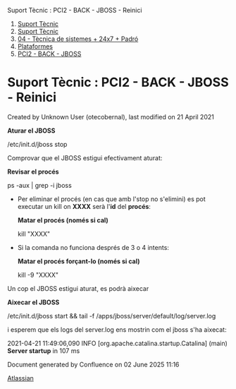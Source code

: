 Suport Tècnic : PCI2 - BACK - JBOSS - Reinici  

1.  [Suport Tècnic](index.html)
2.  [Suport Tècnic](13893782.html)
3.  [04 - Tècnica de sistemes + 24x7 + Padró](26313202.html)
4.  [Plataformes](Plataformes_41520520.html)
5.  [PCI2 - BACK - JBOSS](PCI2---BACK---JBOSS_41520840.html)

Suport Tècnic : PCI2 - BACK - JBOSS - Reinici
=============================================

Created by Unknown User (otecobernal), last modified on 21 April 2021

**Aturar el JBOSS**

/etc/init.d/jboss stop

  
Comprovar que el JBOSS estigui efectivament aturat:

**Revisar el procés**

ps -aux | grep -i jboss

*   Per eliminar el procés (en cas que amb l'stop no s'elimini) es pot executar un kill on **XXXX** serà l'**id** del **procés**:
    
    **Matar el procés (només si cal)**
    
    kill "XXXX"
    
*   Si la comanda no funciona després de 3 o 4 intents:
    
    **Matar el procés forçant-lo (només si cal)**
    
    kill -9 "XXXX"
    

  

Un cop el JBOSS estigui aturat, es podrà aixecar

**Aixecar el JBOSS**

/etc/init.d/jboss start && tail -f /apps/jboss/server/default/log/server.log

i esperem que els logs del server.log ens mostrin com el jboss s'ha aixecat:

2021-04-21 11:49:06,090 INFO \[org.apache.catalina.startup.Catalina\] (main) **Server startup** in 107 ms

  

Document generated by Confluence on 02 June 2025 11:16

[Atlassian](http://www.atlassian.com/)